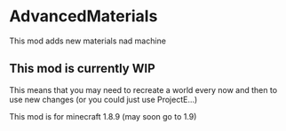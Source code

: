 # AdvancedMaterials
This mod adds new materials nad machine

## This mod is currently WIP
This means that you may need to recreate a world every now and then to use new changes (or you could just use ProjectE...)

This mod is for minecraft 1.8.9 (may soon go to 1.9)
